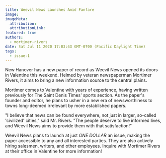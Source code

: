 ```yaml
---
title: Weevil News Launches Amid Fanfare
image:
imageMeta:
  attribution:
  attributionLink:
featured: true
authors: 
  - mortimer-rivers
date: Sat Jul 11 2020 17:03:43 GMT-0700 (Pacific Daylight Time)
tags:
  - issue-1
---
```


New Hanover has a new paper of record as Weevil News opened its doors in Valentine 
this weekend. Helmed by veteran newspaperman Mortimer Rivers, it aims to bring a new 
information source to the central plains.

Mortimer comes to Valentine with years of experience, having written previously for 
The Saint Denis Times' sports section. As the paper's founder and editor, he plans to usher 
in a new era of newsworthiness to towns long-deemed irrelevant by more established papers.

"I believe that news can be found everywhere, not just in larger, so-called 'civilized' cities," 
said Mr. Rivers. "The people deserve to live informed lives, and Weevil News aims to provide them 
with that satisfaction!"

Weevil News plans to launch at just *ONE DOLLAR* an issue, making the paper accessible to any 
and all interested parties. They are also actively hiring salesmen, writers, and other employees. 
Inquire with Mortimer Rivers at their office in Valentine for more information!
